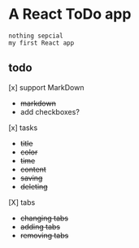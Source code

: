 # A React ToDo app
    nothing sepcial
    my first React app
## todo
 [x] support MarkDown
 - ~~markdown~~
 - add checkboxes?
 
 [x] tasks
- ~~title~~
- ~~color~~
- ~~time~~
- ~~content~~
- ~~saving~~
- ~~deleting~~

 [X] tabs
- ~~changing tabs~~
- ~~adding tabs~~
- ~~removing tabs~~
